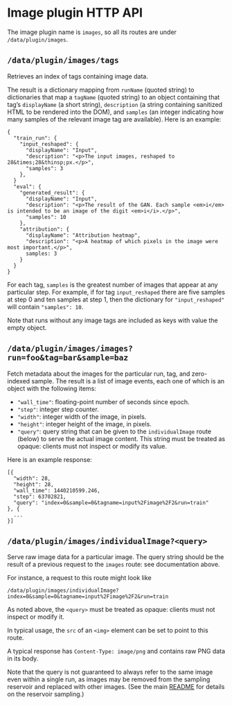 # Image plugin HTTP API

The image plugin name is `images`, so all its routes are under
`/data/plugin/images`.

## `/data/plugin/images/tags`

Retrieves an index of tags containing image data.

The result is a dictionary mapping from `runName` (quoted string) to
dictionaries that map a `tagName` (quoted string) to an object
containing that tag’s `displayName` (a short string), `description` (a
string containing sanitized HTML to be rendered into the DOM), and
`samples` (an integer indicating how many samples of the relevant image
tag are available). Here is an example:

    {
      "train_run": {
        "input_reshaped": {
          "displayName": "Input",
          "description": "<p>The input images, reshaped to 28&times;28&thinsp;px.</p>",
          "samples": 3
        },
      }
      "eval": {
        "generated_result": {
          "displayName": "Input",
          "description": "<p>The result of the GAN. Each sample <em>i</em> is intended to be an image of the digit <em>i</i>.</p>",
          "samples": 10
        },
        "attribution": {
          "displayName": "Attribution heatmap",
          "description": "<p>A heatmap of which pixels in the image were most important.</p>",
          samples: 3
        }
      }
    }

For each tag, `samples` is the greatest number of images that appear at
any particular step. For example, if for tag `input_reshaped` there are
five samples at step 0 and ten samples at step 1, then the dictionary
for `"input_reshaped"` will contain `"samples": 10`.

Note that runs without any image tags are included as keys with value
the empty object.

## `/data/plugin/images/images?run=foo&tag=bar&sample=baz`

Fetch metadata about the images for the particular run, tag, and
zero-indexed sample. The result is a list of image events, each one of
which is an object with the following items:

  - `"wall_time"`: floating-point number of seconds since epoch.
  - `"step"`: integer step counter.
  - `"width"`: integer width of the image, in pixels.
  - `"height"`: integer height of the image, in pixels.
  - `"query"`: query string that can be given to the `individualImage`
    route (below) to serve the actual image content. This string must be
    treated as opaque: clients must not inspect or modify its value.

Here is an example response:

    [{
      "width": 28,
      "height": 28,
      "wall_time": 1440210599.246,
      "step": 63702821,
      "query": "index=0&sample=0&tagname=input%2Fimage%2F2&run=train"
    }, {
      ...
    }]


## `/data/plugin/images/individualImage?<query>`

Serve raw image data for a particular image. The query string should be
the result of a previous request to the `images` route: see
documentation above.

For instance, a request to this route might look like

    /data/plugin/images/individualImage?index=0&sample=0&tagname=input%2Fimage%2F2&run=train

As noted above, the `<query>` must be treated as opaque: clients must
not inspect or modify it.

In typical usage, the `src` of an `<img>` element can be set to point to
this route.

A typical response has `Content-Type: image/png` and contains raw PNG
data in its body.

Note that the query is not guaranteed to always refer to the same image even
within a single run, as images may be removed from the sampling reservoir and
replaced with other images. (See the main [README] for details on the
reservoir sampling.)

[README]: https://github.com/tensorflow/tensorboard/blob/master/README.md
